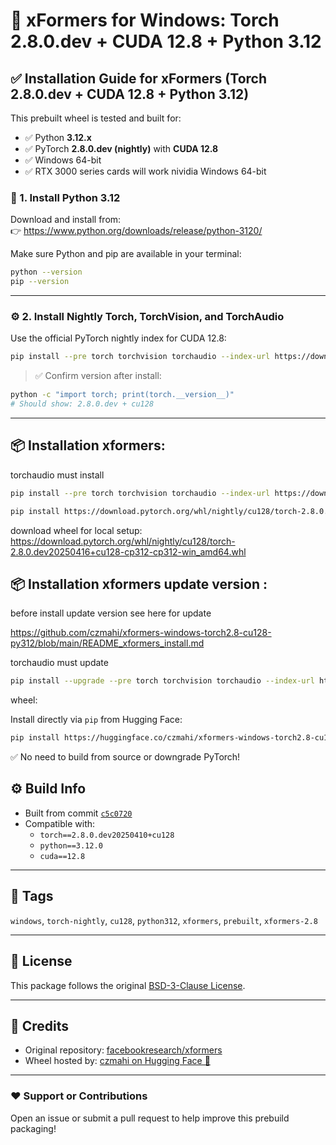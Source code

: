 # 🧱 xFormers for Windows: Torch 2.8.0.dev + CUDA 12.8 + Python 3.12

## ✅ Installation Guide for xFormers (Torch 2.8.0.dev + CUDA 12.8 + Python 3.12)

This prebuilt wheel is tested and built for:

- ✅ Python **3.12.x**
- ✅ PyTorch **2.8.0.dev (nightly)** with **CUDA 12.8**
- ✅ Windows 64-bit
- ✅ RTX 3000 series cards will work nividia Windows 64-bit
### 🔧 1. Install Python 3.12

Download and install from:  
👉 https://www.python.org/downloads/release/python-3120/

Make sure Python and pip are available in your terminal:

```bash
python --version
pip --version
```

---

### ⚙️ 2. Install Nightly Torch, TorchVision, and TorchAudio

Use the official PyTorch nightly index for CUDA 12.8:

```bash
pip install --pre torch torchvision torchaudio --index-url https://download.pytorch.org/whl/nightly/cu128
```

> ✅ Confirm version after install:

```bash
python -c "import torch; print(torch.__version__)"
# Should show: 2.8.0.dev + cu128
```

---
## 📦 Installation xformers: 

torchaudio must install 
```bash
pip install --pre torch torchvision torchaudio --index-url https://download.pytorch.org/whl/nightly/cu128
```

```bash
pip install https://download.pytorch.org/whl/nightly/cu128/torch-2.8.0.dev20250416+cu128-cp312-cp312-win_amd64.whl --no-deps
```

download wheel for local setup: https://download.pytorch.org/whl/nightly/cu128/torch-2.8.0.dev20250416+cu128-cp312-cp312-win_amd64.whl


## 📦 Installation xformers update version : 

before install update version see here for update 

https://github.com/czmahi/xformers-windows-torch2.8-cu128-py312/blob/main/README_xformers_install.md
 
torchaudio must update

 
```bash
pip install --upgrade --pre torch torchvision torchaudio --index-url https://download.pytorch.org/whl/nightly/cu128
```
wheel: 

Install directly via `pip` from Hugging Face:

```bash
pip install https://huggingface.co/czmahi/xformers-windows-torch2.8-cu128-py312/resolve/main/xformers-0.0.30+f2de641e.d20250418-cp312-cp312-win_amd64.whl --no-deps
```

✅ No need to build from source or downgrade PyTorch! 


## ⚙️ Build Info

- Built from commit [`c5c0720`](https://github.com/facebookresearch/xformers/commit/c5c0720c0c628539affbcd5332ccc18f813ccafd)
- Compatible with:
  - `torch==2.8.0.dev20250410+cu128`
  - `python==3.12.0`
  - `cuda==12.8`

---

## 🔖 Tags

`windows`, `torch-nightly`, `cu128`, `python312`, `xformers`, `prebuilt`, `xformers-2.8`

---

## 📄 License

This package follows the original [BSD-3-Clause License](https://github.com/facebookresearch/xformers/blob/main/LICENSE).

---

## 🧠 Credits

- Original repository: [facebookresearch/xformers](https://github.com/facebookresearch/xformers)
- Wheel hosted by: [czmahi on Hugging Face 🤗](https://huggingface.co/czmahi/xformers-windows-torch2.8-cu128-py312)

---

### ❤️ Support or Contributions

Open an issue or submit a pull request to help improve this prebuild packaging!
